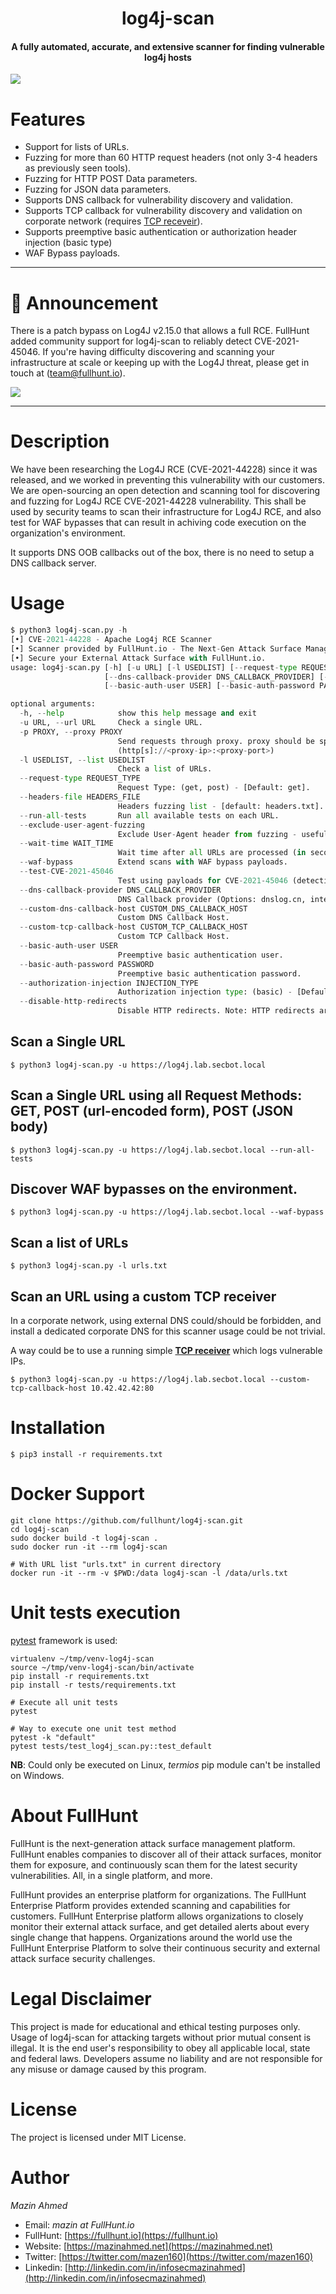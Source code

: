 <h1 align="center">log4j-scan</h1>
<h4 align="center">A fully automated, accurate, and extensive scanner for finding vulnerable log4j hosts</h4>

![](https://dkh9ehwkisc4.cloudfront.net/static/files/80e52a5b-7d72-44c2-8187-76a2a58f5657-demo.png)


# Features

- Support for lists of URLs.
- Fuzzing for more than 60 HTTP request headers (not only 3-4 headers as previously seen tools).
- Fuzzing for HTTP POST Data parameters.
- Fuzzing for JSON data parameters.
- Supports DNS callback for vulnerability discovery and validation.
- Supports TCP callback for vulnerability discovery and validation on corporate network (requires [TCP receveir](./tcp-receiver)).
- Supports preemptive basic authentication or authorization header injection (basic type)
- WAF Bypass payloads.

---
# 🚨 Announcement

There is a patch bypass on Log4J v2.15.0 that allows a full RCE. FullHunt added community support for log4j-scan to reliably detect CVE-2021-45046. If you're having difficulty discovering and scanning your infrastructure at scale or keeping up with the Log4J threat, please get in touch at (team@fullhunt.io).

![](https://dkh9ehwkisc4.cloudfront.net/static/files/d385f9d8-e2b1-4d72-b9c2-a62c4c1c34a0-Screenshot-cve-2021-45046-demo.png)

---

# Description

We have been researching the Log4J RCE (CVE-2021-44228) since it was released, and we worked in preventing this vulnerability with our customers. We are open-sourcing an open detection and scanning tool for discovering and fuzzing for Log4J RCE CVE-2021-44228 vulnerability. This shall be used by security teams to scan their infrastructure for Log4J RCE, and also test for WAF bypasses that can result in achiving code execution on the organization's environment.

It supports DNS OOB callbacks out of the box, there is no need to setup a DNS callback server.




# Usage

```python
$ python3 log4j-scan.py -h
[•] CVE-2021-44228 - Apache Log4j RCE Scanner
[•] Scanner provided by FullHunt.io - The Next-Gen Attack Surface Management Platform.
[•] Secure your External Attack Surface with FullHunt.io.
usage: log4j-scan.py [-h] [-u URL] [-l USEDLIST] [--request-type REQUEST_TYPE] [--headers-file HEADERS_FILE] [--run-all-tests] [--exclude-user-agent-fuzzing] [--wait-time WAIT_TIME] [--waf-bypass]
                     [--dns-callback-provider DNS_CALLBACK_PROVIDER] [--custom-dns-callback-host CUSTOM_DNS_CALLBACK_HOST] [--custom-tcp-callback-host CUSTOM_TCP_CALLBACK_HOST]
                     [--basic-auth-user USER] [--basic-auth-password PASSWORD] [--authorization-injection INJECTION_TYPE] [--disable-http-redirects]

optional arguments:
  -h, --help            show this help message and exit
  -u URL, --url URL     Check a single URL.
  -p PROXY, --proxy PROXY
                        Send requests through proxy. proxy should be specified in the format supported by requests
                        (http[s]://<proxy-ip>:<proxy-port>)
  -l USEDLIST, --list USEDLIST
                        Check a list of URLs.
  --request-type REQUEST_TYPE
                        Request Type: (get, post) - [Default: get].
  --headers-file HEADERS_FILE
                        Headers fuzzing list - [default: headers.txt].
  --run-all-tests       Run all available tests on each URL.
  --exclude-user-agent-fuzzing
                        Exclude User-Agent header from fuzzing - useful to bypass weak checks on User-Agents.
  --wait-time WAIT_TIME
                        Wait time after all URLs are processed (in seconds) - [Default: 5].
  --waf-bypass          Extend scans with WAF bypass payloads.
  --test-CVE-2021-45046
                        Test using payloads for CVE-2021-45046 (detection payloads).
  --dns-callback-provider DNS_CALLBACK_PROVIDER
                        DNS Callback provider (Options: dnslog.cn, interact.sh) - [Default: interact.sh].
  --custom-dns-callback-host CUSTOM_DNS_CALLBACK_HOST
                        Custom DNS Callback Host.
  --custom-tcp-callback-host CUSTOM_TCP_CALLBACK_HOST
                        Custom TCP Callback Host.
  --basic-auth-user USER
                        Preemptive basic authentication user.
  --basic-auth-password PASSWORD
                        Preemptive basic authentication password.
  --authorization-injection INJECTION_TYPE
                        Authorization injection type: (basic) - [Default: none].
  --disable-http-redirects
                        Disable HTTP redirects. Note: HTTP redirects are useful as it allows the payloads to have higher chance of reaching vulnerable systems.
```

## Scan a Single URL

```shell
$ python3 log4j-scan.py -u https://log4j.lab.secbot.local
```

## Scan a Single URL using all Request Methods: GET, POST (url-encoded form), POST (JSON body)


```shell
$ python3 log4j-scan.py -u https://log4j.lab.secbot.local --run-all-tests
```

## Discover WAF bypasses on the environment.

```shell
$ python3 log4j-scan.py -u https://log4j.lab.secbot.local --waf-bypass
```

## Scan a list of URLs

```shell
$ python3 log4j-scan.py -l urls.txt
```

## Scan an URL using a custom TCP receiver

In a corporate network, using external DNS could/should be forbidden, and install a dedicated corporate DNS for this scanner usage could be not trivial.

A way could be to use a running simple **[TCP receiver](./tcp-receiver/)** which logs vulnerable IPs.

```shell
$ python3 log4j-scan.py -u https://log4j.lab.secbot.local --custom-tcp-callback-host 10.42.42.42:80
```

# Installation

```
$ pip3 install -r requirements.txt
```

# Docker Support

```shell
git clone https://github.com/fullhunt/log4j-scan.git
cd log4j-scan
sudo docker build -t log4j-scan .
sudo docker run -it --rm log4j-scan

# With URL list "urls.txt" in current directory
docker run -it --rm -v $PWD:/data log4j-scan -l /data/urls.txt
```

# Unit tests execution

[pytest](https://docs.pytest.org/en/latest/) framework is used:

```
virtualenv ~/tmp/venv-log4j-scan
source ~/tmp/venv-log4j-scan/bin/activate
pip install -r requirements.txt
pip install -r tests/requirements.txt
    
# Execute all unit tests 
pytest
    
# Way to execute one unit test method
pytest -k "default"
pytest tests/test_log4j_scan.py::test_default
```

**NB**: Could only be executed on Linux, *termios* pip module can't be installed on Windows. 

# About FullHunt

FullHunt is the next-generation attack surface management platform. FullHunt enables companies to discover all of their attack surfaces, monitor them for exposure, and continuously scan them for the latest security vulnerabilities. All, in a single platform, and more.

FullHunt provides an enterprise platform for organizations. The FullHunt Enterprise Platform provides extended scanning and capabilities for customers. FullHunt Enterprise platform allows organizations to closely monitor their external attack surface, and get detailed alerts about every single change that happens. Organizations around the world use the FullHunt Enterprise Platform to solve their continuous security and external attack surface security challenges.

# Legal Disclaimer
This project is made for educational and ethical testing purposes only. Usage of log4j-scan for attacking targets without prior mutual consent is illegal. It is the end user's responsibility to obey all applicable local, state and federal laws. Developers assume no liability and are not responsible for any misuse or damage caused by this program.


# License
The project is licensed under MIT License.


# Author
*Mazin Ahmed*
* Email: *mazin at FullHunt.io*
* FullHunt: [https://fullhunt.io](https://fullhunt.io)
* Website: [https://mazinahmed.net](https://mazinahmed.net)
* Twitter: [https://twitter.com/mazen160](https://twitter.com/mazen160)
* Linkedin: [http://linkedin.com/in/infosecmazinahmed](http://linkedin.com/in/infosecmazinahmed)

